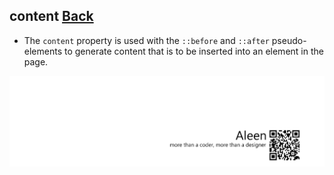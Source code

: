 ## content [**Back**](./../pseudoClass.md)

- The `content` property is used with the `::before` and `::after` pseudo-elements to generate content that is to be inserted into an element in the page.

<a href="http://aleen42.github.io/" target="_blank" ><img src="./../../../pic/tail.gif"></a>